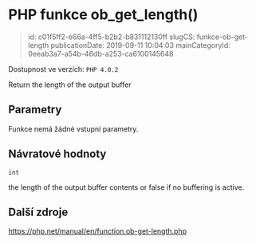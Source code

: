 PHP funkce ob_get_length()
================================

> id: c01f5ff2-e66a-4ff5-b2b2-b831112130ff
> slugCS: funkce-ob-get-length
> publicationDate: 2019-09-11 10:04:03
> mainCategoryId: 0eeab3a7-a54b-46db-a253-ca6100145648

Dostupnost ve verzích: `PHP 4.0.2`

Return the length of the output buffer


Parametry
--------------

Funkce nemá žádné vstupní parametry.

Návratové hodnoty
----------------

`int`

the length of the output buffer contents or false if no
buffering is active.

Další zdroje
------------

https://php.net/manual/en/function.ob-get-length.php
